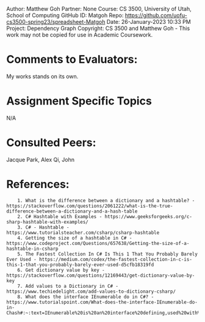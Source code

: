 ﻿Author:     Matthew Goh
Partner:    None
Course:     CS 3500, University of Utah, School of Computing
GitHub ID:  Matgoh
Repo:       https://github.com/uofu-cs3500-spring23/spreadsheet-Matgoh
Date:       26-January-2023 10:33 PM
Project:    Dependency Graph
Copyright:  CS 3500 and Matthew Goh - This work may not be copied for use in Academic Coursework.

# Comments to Evaluators:
My works stands on its own.

# Assignment Specific Topics
N/A

# Consulted Peers:
Jacque Park, Alex Qi, John

# References:

		1. What is the difference between a dictionary and a hashtable? - https://stackoverflow.com/questions/2061222/what-is-the-true-difference-between-a-dictionary-and-a-hash-table
		2. C# Hashtable with Examples - https://www.geeksforgeeks.org/c-sharp-hashtable-with-examples/
		3. C# - Hashtable - https://www.tutorialsteacher.com/csharp/csharp-hashtable
		4. Getting the size of a hashtable in C# - https://www.codeproject.com/Questions/657638/Getting-the-size-of-a-hashtable-in-csharp
		5. The Fastest Collection In C# Is This 1 That You Probably Barely Ever Used - https://medium.com/codex/the-fastest-collection-in-c-is-this-1-that-you-probably-barely-ever-used-d5cfb18319fd
		6. Get dictionary value by key - https://stackoverflow.com/questions/12169443/get-dictionary-value-by-key
		7. Add values to a Dictionary in C# - https://www.techiedelight.com/add-values-to-dictionary-csharp/
		8. What does the interface IEnumerable do in C#? - https://www.tutorialspoint.com/What-does-the-interface-IEnumerable-do-in-Chash#:~:text=IEnumerable%20is%20an%20interface%20defining,used%20with%20a%20foreach%20statement.